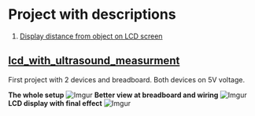 # Project with descriptions

1. [Display distance from object on LCD screen](#lcd_with_ultrasound_measurment)

## [lcd_with_ultrasound_measurment](https://github.com/krzykamil/arduino_skethces/blob/master/lcd_with_ultrasound_measurment/lcd_with_ultrasound_measurment.ino)

First project with 2 devices and breadboard. Both devices on 5V voltage.

**The whole setup**
![Imgur](https://i.imgur.com/svq5V3N.jpg)
**Better view at breadboard and wiring**
![Imgur](https://i.imgur.com/XXcxT0w.jpg)
**LCD display with final effect**
![Imgur](https://i.imgur.com/bCh4kpi.jpg)
